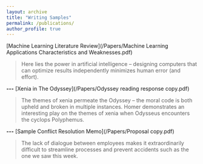 ```yaml
---
layout: archive
title: "Writing Samples"
permalink: /publications/
author_profile: true
---
```


[Machine Learning Literature Review](/Papers/Machine Learning Applications Characteristics and Weaknesses.pdf)

> Here lies the power in artificial intelligence – designing computers that can optimize results independently minimizes human error (and effort). 

**---**
[Xenia in The Odyssey](/Papers/Odyssey reading response copy.pdf)

> The themes of xenia permeate the Odyssey – the moral code is both upheld and broken in multiple instances. Homer demonstrates an interesting play on the themes of xenia when Odysseus encounters the cyclops Polyphemus.


**---**
[Sample Conflict Resolution Memo](/Papers/Proposal copy.pdf)

> The lack of dialogue between employees makes it extraordinarily difficult to streamline processes and prevent accidents such as the one we saw this week.

